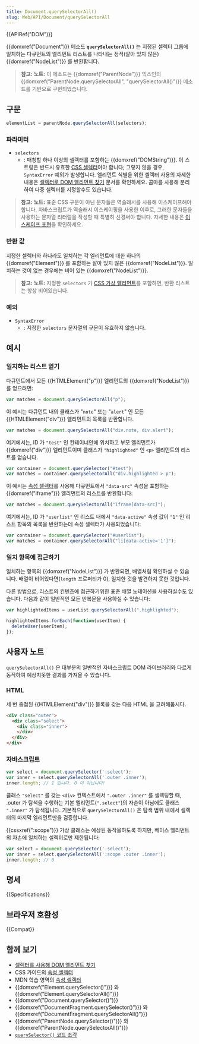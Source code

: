```yaml
---
title: Document.querySelectorAll()
slug: Web/API/Document/querySelectorAll
---
```


{{APIRef("DOM")}}

{{domxref("Document")}} 메소드 **`querySelectorAll()`** 는 지정된 셀렉터 그룹에 일치하는 다큐먼트의 엘리먼트 리스트를 나타내는 정적(살아 있지 않은) {{domxref("NodeList")}} 를 반환합니다.

> **참고:** **노트:** 이 메소드는 {{domxref("ParentNode")}} 믹스인의 {{domxref("ParentNode.querySelectorAll", "querySelectorAll()")}} 메소드를 기반으로 구현되었습니다.

## 구문

```js
elementList = parentNode.querySelectorAll(selectors);
```

### 파라미터

- `selectors`
  - : 매칭할 하나 이상의 셀렉터를 포함하는 {{domxref("DOMString")}}. 이 스트링은 반드시 유효한 [CSS 셀렉터](/ko/docs/Web/CSS/CSS_Selectors)여야 합니다; 그렇지 않을 경우, `SyntaxError` 예외가 발생합니다. 엘리먼트 식별을 위한 셀렉터 사용의 자세한 내용은 [셀렉터로 DOM 엘리먼트 찾기](/ko/docs/Gecko_DOM_Reference/Locating_DOM_elements_using_selectors) 문서를 확인하세요. 콤마를 사용해 분리하여 다중 셀렉터를 지정할수도 있습니다.

> **참고:** **노트:** 표준 CSS 구문이 아닌 문자들은 역슬래시를 사용해 이스케이프해야 합니다. 자바스크립트가 역슬래시 이스케이핑을 사용한 이후로, 그러한 문자들을 사용하는 문자열 리터럴을 작성할 때 특별히 신경써야 합니다. 자세한 내용은 [이스케이프 표현](/ko/docs/Web/JavaScript/Reference/Global_Objects/String#%EC%9D%B4%EC%8A%A4%EC%BC%80%EC%9D%B4%ED%94%84_%ED%91%9C%ED%98%84)을 확인하세요.

### 반환 값

지정한 셀렉터와 하나라도 일치하는 각 엘리먼트에 대한 하나의 {{domxref("Element")}} 를 포함하는 살아 있지 않은 {{domxref("NodeList")}}. 일치하는 것이 없는 경우에는 비어 있는 {{domxref("NodeList")}}.

> **참고:** **노트:** 지정한 `selectors` 가 [CSS 가상 엘리먼트](/ko/docs/Web/CSS/Pseudo-elements)를 포함하면, 반환 리스트는 항상 비어있습니다.

### 예외

- `SyntaxError`
  - : 지정한 `selectors` 문자열의 구문이 유효하지 않습니다.

## 예시

### 일치하는 리스트 얻기

다큐먼트에서 모든 {{HTMLElement("p")}} 엘리먼트의 {{domxref("NodeList")}} 를 얻으려면:

```js
var matches = document.querySelectorAll("p");
```

이 예시는 다큐먼트 내의 클래스가 "`note`" 또는 "`alert`" 인 모든 {{HTMLElement("div")}} 엘리먼트의 목록을 반환합니다.

```js
var matches = document.querySelectorAll("div.note, div.alert");
```

여기에서는, ID 가 `"test"` 인 컨테이너안에 위치하고 부모 엘리먼트가 {{domxref("div")}} 엘리먼트이며 클래스가 `"highlighted"` 인 `<p>` 엘리먼트의 리스트를 얻습니다.

```js
var container = document.querySelector("#test");
var matches = container.querySelectorAll("div.highlighted > p");
```

이 예시는 [속성 셀렉터](/ko/docs/Web/CSS/Attribute_selectors)를 사용해 다큐먼트에서 `"data-src"` 속성을 포함하는 {{domxref("iframe")}} 엘리먼트의 리스트를 반환합니다:

```js
var matches = document.querySelectorAll("iframe[data-src]");
```

여기에서는, ID 가 `"userlist"` 인 리스트 내에서 `"data-active"` 속성 값이 `"1"` 인 리스트 항목의 목록을 반환하는데 속성 셀렉터가 사용되었습니다:

```js
var container = document.querySelector("#userlist");
var matches = container.querySelectorAll("li[data-active='1']");
```

### 일치 항목에 접근하기

일치하는 항목의 {{domxref("NodeList")}} 가 반환되면, 배열처럼 확인하실 수 있습니다. 배열이 비어있다면(`length` 프로퍼티가 0), 일치한 것을 발견하지 못한 것입니다.

다른 방법으로, 리스트의 컨텐츠에 접근하기위한 표준 배열 노테이션을 사용하실수도 있습니다. 다음과 같이 일반적인 모든 반복문을 사용하실 수 있습니다:

```js
var highlightedItems = userList.querySelectorAll(".highlighted");

highlightedItems.forEach(function(userItem) {
  deleteUser(userItem);
});
```

## 사용자 노트

`querySelectorAll()` 은 대부분의 일반적인 자바스크립트 DOM 라이브러리와 다르게 동작하여 예상치못한 결과를 가져올 수 있습니다.

### HTML

세 번 중첩된 {{HTMLElement("div")}} 블록을 갖는 다음 HTML 을 고려해봅시다.

```html
<div class="outer">
  <div class="select">
    <div class="inner">
    </div>
  </div>
</div>
```

### 자바스크립트

```js
var select = document.querySelector('.select');
var inner = select.querySelectorAll('.outer .inner');
inner.length; // 1 입니다. 0 이 아닙니다!
```

클래스 `"select"` 를 갖는 `<div>` 컨텍스트에서 `".outer .inner"` 를 셀렉팅할 때, .outer 가 탐색을 수행하는 기본 엘리먼트(`".select"`)의 자손이 아님에도 클래스 `".inner"` 가 탐색됩니다. 기본적으로 `querySelectorAll()` 은 탐색 범위 내에서 셀렉터의 마지막 엘리먼트만을 검증합니다.

{{cssxref(":scope")}} 가상 클래스는 예상된 동작을하도록 하지만, 베이스 엘리먼트의 자손에 일치하는 셀렉터로만 제한됩니다:

```js
var select = document.querySelector('.select');
var inner = select.querySelectorAll(':scope .outer .inner');
inner.length; // 0
```

## 명세

{{Specifications}}

## 브라우저 호환성

{{Compat}}

## 함께 보기

- [셀렉터를 사용해 DOM 엘리먼트 찾기](/ko/docs/Web/API/Document_object_model/Locating_DOM_elements_using_selectors)
- CSS 가이드의 [속성 셀렉터](/ko/docs/Web/CSS/Attribute_selectors)
- MDN 학습 영역의 [속성 셀렉터](/ko/docs/Learn/CSS/Introduction_to_CSS/Attribute_selectors)
- {{domxref("Element.querySelector()")}} 와 {{domxref("Element.querySelectorAll()")}}
- {{domxref("Document.querySelector()")}}
- {{domxref("DocumentFragment.querySelector()")}} 와 {{domxref("DocumentFragment.querySelectorAll()")}}
- {{domxref("ParentNode.querySelector()")}} 와 {{domxref("ParentNode.querySelectorAll()")}}
- [`querySelector()` 코드 조각](/ko/docs/Archive/Add-ons/Code_snippets/QuerySelector)
